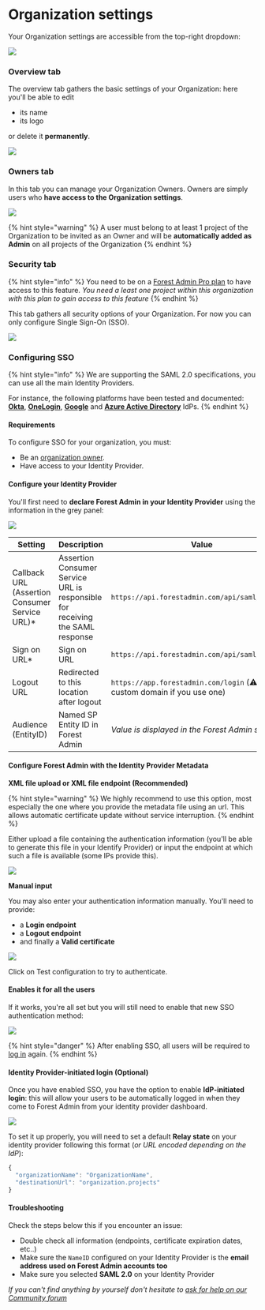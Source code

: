 # Organization settings

Your Organization settings are accessible from the top-right dropdown:

![](../../.gitbook/assets/2021-10-13_11.11.27.png)

### Overview tab

The overview tab gathers the basic settings of your Organization: here you'll be able to edit

- its name
- its logo

or delete it **permanently**.

![](<../../.gitbook/assets/image (92).png>)

### Owners tab

In this tab you can manage your Organization Owners. Owners are simply users who **have access to the Organization settings**.

![](<../../.gitbook/assets/image (117).png>)

{% hint style="warning" %}
A user must belong to at least 1 project of the Organization to be invited as an Owner and will be **automatically added as Admin** on all projects of the Organization
{% endhint %}

### Security tab

{% hint style="info" %}
You need to be on a [Forest Admin Pro plan](https://www.forestadmin.com/pricing) to have access to this feature.
_You need a least one project within this organization with this plan to gain access to this feature_
{% endhint %}

This tab gathers all security options of your Organization. For now you can only configure Single Sign-On (SSO).

![](../../.gitbook/assets/organization-settings-security.png)

### Configuring SSO

{% hint style="info" %}
We are supporting the SAML 2.0 specifications, you can use all the main Identity Providers.

For instance, the following platforms have been tested and documented: [**Okta**](./sso-guides/sso-with-okta.md), [**OneLogin**](./sso-guides/sso-with-one-login.md), [**Google**](./sso-guides/sso-with-google.md) and [**Azure Active Directory**](./sso-guides/sso-with-azure.md) IdPs.
{% endhint %}

#### Requirements

To configure SSO for your organization, you must:

- Be an [organization owner](#owners-tab).
- Have access to your Identity Provider.

#### Configure your Identity Provider

You'll first need to **declare Forest Admin in your Identity Provider** using the information in the grey panel:

![](../../.gitbook/assets/organization-settings-sso-1.png)

| Setting                                         | Description                                                                   | Value                                                                         |
| ----------------------------------------------- | ----------------------------------------------------------------------------- | ----------------------------------------------------------------------------- |
| Callback URL (Assertion Consumer Service URL)\* | Assertion Consumer Service URL is responsible for receiving the SAML response | `https://api.forestadmin.com/api/saml/callback`                               |
| Sign on URL\*                                   | Sign on URL                                                                   | `https://api.forestadmin.com/api/saml/callback`                               |
| Logout URL                                      | Redirected to this location after logout                                      | `https://app.forestadmin.com/login` (⚠️ Or your custom domain if you use one) |
| Audience (EntityID)                             | Named SP Entity ID in Forest Admin                                            | _Value is displayed in the Forest Admin settings_                             |

#### Configure Forest Admin with the Identity Provider Metadata

**XML file upload or XML file endpoint (Recommended)**

{% hint style="warning" %}
We highly recommend to use this option, most especially the one where you provide the metadata file using an url. This allows automatic certificate update without service interruption. 
{% endhint %}

Either upload a file containing the authentication information (you'll be able to generate this file in your Identify Provider) or input the endpoint at which such a file is available (some IPs provide this).

![](<../../.gitbook/assets/image (59).png>)

**Manual input**

You may also enter your authentication information manually. You'll need to provide:

- a **Login endpoint**
- a **Logout endpoint**
- and finally a **Valid certificate**

![](<../../.gitbook/assets/image (595).png>)

Click on Test configuration to try to authenticate.

#### Enables it for all the users

If it works, you're all set but you will still need to enable that new SSO authentication method:

![](<../../.gitbook/assets/image (289).png>)

{% hint style="danger" %}
After enabling SSO, all users will be required to [log in](./#how-to-log-in-using-single-sign-on-sso) again.
{% endhint %}

#### Identity Provider-initiated login (Optional)

Once you have enabled SSO, you have the option to enable **IdP-initiated login**: this will allow your users to be automatically logged in when they come to Forest Admin from your identity provider dashboard.

![](<../../.gitbook/assets/image (318).png>)

To set it up properly, you will need to set a default **Relay state** on your identity provider following this format (_or URL encoded depending on the IdP_):

```javascript
{
  "organizationName": "OrganizationName",
  "destinationUrl": "organization.projects"
}
```

#### Troubleshooting

Check the steps below this if you encounter an issue:

- Double check all information (endpoints, certificate expiration dates, etc..)
- Make sure the `NameID` configured on your Identity Provider is the **email address used on Forest Admin accounts too**
- Make sure you selected **SAML 2.0** on your Identity Provider

_If you can't find anything by yourself don't hesitate to [ask for help on our Community forum](https://community.forestadmin.com/)_
